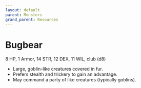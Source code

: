 ```yaml
---
layout: default
parent: Monsters
grand_parent: Resources
---
```


# Bugbear

8 HP, 1 Armor, 14 STR, 12 DEX, 11 WIL, club (d8)

- Large, goblin-like creatures covered in fur.
- Prefers stealth and trickery to gain an advantage.
- May command a party of like creatures (typically goblins).
